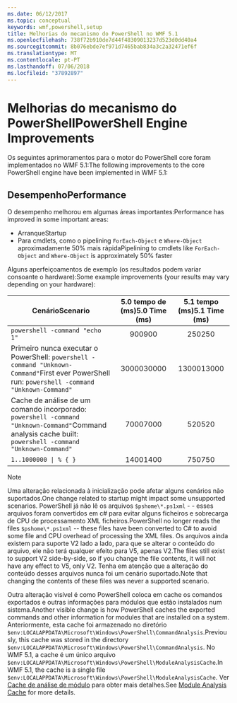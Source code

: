 ```yaml
---
ms.date: 06/12/2017
ms.topic: conceptual
keywords: wmf,powershell,setup
title: Melhorias do mecanismo do PowerShell no WMF 5.1
ms.openlocfilehash: 738f72b910de7d44f48309013237d523d0dd40a4
ms.sourcegitcommit: 8b076ebde7ef971d7465bab834a3c2a32471ef6f
ms.translationtype: MT
ms.contentlocale: pt-PT
ms.lasthandoff: 07/06/2018
ms.locfileid: "37892897"
---
```

# <a name="powershell-engine-improvements"></a><span data-ttu-id="10ed3-103">Melhorias do mecanismo do PowerShell</span><span class="sxs-lookup"><span data-stu-id="10ed3-103">PowerShell Engine Improvements</span></span>

<span data-ttu-id="10ed3-104">Os seguintes aprimoramentos para o motor do PowerShell core foram implementados no WMF 5.1:</span><span class="sxs-lookup"><span data-stu-id="10ed3-104">The following improvements to the core PowerShell engine have been implemented in WMF 5.1:</span></span>

## <a name="performance"></a><span data-ttu-id="10ed3-105">Desempenho</span><span class="sxs-lookup"><span data-stu-id="10ed3-105">Performance</span></span>

<span data-ttu-id="10ed3-106">O desempenho melhorou em algumas áreas importantes:</span><span class="sxs-lookup"><span data-stu-id="10ed3-106">Performance has improved in some important areas:</span></span>

- <span data-ttu-id="10ed3-107">Arranque</span><span class="sxs-lookup"><span data-stu-id="10ed3-107">Startup</span></span>
- <span data-ttu-id="10ed3-108">Para cmdlets, como o pipelining `ForEach-Object` e `Where-Object` aproximadamente 50% mais rápida</span><span class="sxs-lookup"><span data-stu-id="10ed3-108">Pipelining to cmdlets like `ForEach-Object` and `Where-Object` is approximately 50% faster</span></span>

<span data-ttu-id="10ed3-109">Alguns aperfeiçoamentos de exemplo (os resultados podem variar consoante o hardware):</span><span class="sxs-lookup"><span data-stu-id="10ed3-109">Some example improvements (your results may vary depending on your hardware):</span></span>

| <span data-ttu-id="10ed3-110">Cenário</span><span class="sxs-lookup"><span data-stu-id="10ed3-110">Scenario</span></span> | <span data-ttu-id="10ed3-111">5.0 tempo de (ms)</span><span class="sxs-lookup"><span data-stu-id="10ed3-111">5.0 Time (ms)</span></span> | <span data-ttu-id="10ed3-112">5.1 tempo (ms)</span><span class="sxs-lookup"><span data-stu-id="10ed3-112">5.1 Time (ms)</span></span> |
| -------- | :---------------: | :---------------: |
| `powershell -command "echo 1"` | <span data-ttu-id="10ed3-113">900</span><span class="sxs-lookup"><span data-stu-id="10ed3-113">900</span></span> | <span data-ttu-id="10ed3-114">250</span><span class="sxs-lookup"><span data-stu-id="10ed3-114">250</span></span> |
| <span data-ttu-id="10ed3-115">Primeiro nunca executar o PowerShell: `powershell -command "Unknown-Command"`</span><span class="sxs-lookup"><span data-stu-id="10ed3-115">First ever PowerShell run: `powershell -command "Unknown-Command"`</span></span> | <span data-ttu-id="10ed3-116">30000</span><span class="sxs-lookup"><span data-stu-id="10ed3-116">30000</span></span> | <span data-ttu-id="10ed3-117">13000</span><span class="sxs-lookup"><span data-stu-id="10ed3-117">13000</span></span> |
| <span data-ttu-id="10ed3-118">Cache de análise de um comando incorporado: `powershell -command "Unknown-Command"`</span><span class="sxs-lookup"><span data-stu-id="10ed3-118">Command analysis cache built: `powershell -command "Unknown-Command"`</span></span> | <span data-ttu-id="10ed3-119">7000</span><span class="sxs-lookup"><span data-stu-id="10ed3-119">7000</span></span> | <span data-ttu-id="10ed3-120">520</span><span class="sxs-lookup"><span data-stu-id="10ed3-120">520</span></span> |
| <code>1..1000000 &#124; % { }</code> | <span data-ttu-id="10ed3-121">1400</span><span class="sxs-lookup"><span data-stu-id="10ed3-121">1400</span></span> | <span data-ttu-id="10ed3-122">750</span><span class="sxs-lookup"><span data-stu-id="10ed3-122">750</span></span> |

> [!Note]
> <span data-ttu-id="10ed3-123">Uma alteração relacionada à inicialização pode afetar alguns cenários não suportados.</span><span class="sxs-lookup"><span data-stu-id="10ed3-123">One change related to startup might impact some unsupported scenarios.</span></span>
> <span data-ttu-id="10ed3-124">PowerShell já não lê os arquivos `$pshome\*.ps1xml` - - esses arquivos foram convertidos em c# para evitar alguns ficheiros e sobrecarga de CPU de processamento XML ficheiros.</span><span class="sxs-lookup"><span data-stu-id="10ed3-124">PowerShell no longer reads the files `$pshome\*.ps1xml` -- these files have been converted to C# to avoid some file and CPU overhead of processing the XML files.</span></span>
> <span data-ttu-id="10ed3-125">Os arquivos ainda existem para suporte V2 lado a lado, para que se alterar o conteúdo do arquivo, ele não terá qualquer efeito para V5, apenas V2.</span><span class="sxs-lookup"><span data-stu-id="10ed3-125">The files still exist to support V2 side-by-side, so if you change the file contents, it will not have any effect to V5, only V2.</span></span>
> <span data-ttu-id="10ed3-126">Tenha em atenção que a alteração do conteúdo desses arquivos nunca foi um cenário suportado.</span><span class="sxs-lookup"><span data-stu-id="10ed3-126">Note that changing the contents of these files was never a supported scenario.</span></span>

<span data-ttu-id="10ed3-127">Outra alteração visível é como PowerShell coloca em cache os comandos exportados e outras informações para módulos que estão instalados num sistema.</span><span class="sxs-lookup"><span data-stu-id="10ed3-127">Another visible change is how PowerShell caches the exported commands and other information for modules that are installed on a system.</span></span>
<span data-ttu-id="10ed3-128">Anteriormente, esta cache foi armazenado no diretório `$env:LOCALAPPDATA\Microsoft\Windows\PowerShell\CommandAnalysis`.</span><span class="sxs-lookup"><span data-stu-id="10ed3-128">Previously, this cache was stored in the directory `$env:LOCALAPPDATA\Microsoft\Windows\PowerShell\CommandAnalysis`.</span></span>
<span data-ttu-id="10ed3-129">No WMF 5.1, a cache é um único arquivo `$env:LOCALAPPDATA\Microsoft\Windows\PowerShell\ModuleAnalysisCache`.</span><span class="sxs-lookup"><span data-stu-id="10ed3-129">In WMF 5.1, the cache is a single file `$env:LOCALAPPDATA\Microsoft\Windows\PowerShell\ModuleAnalysisCache`.</span></span>
<span data-ttu-id="10ed3-130">Ver [Cache de análise de módulo](scenarios-features.md#module-analysis-cache) para obter mais detalhes.</span><span class="sxs-lookup"><span data-stu-id="10ed3-130">See [Module Analysis Cache](scenarios-features.md#module-analysis-cache) for more details.</span></span>